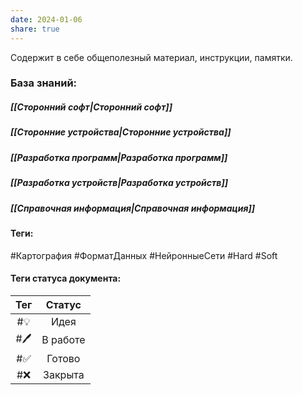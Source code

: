 ```yaml
---
date: 2024-01-06
share: true
---
```



Содержит в себе общеполезный материал, инструкции, памятки.
### База знаний:

##### [[Сторонний софт|Сторонний софт]]

##### [[Сторонние устройства|Сторонние устройства]]

##### [[Разработка программ|Разработка программ]]

##### [[Разработка устройств|Разработка устройств]]

##### [[Справочная информация|Справочная информация]]

#### Теги:
#Картография #ФорматДанных #НейронныеСети #Hard 
#Soft 
#### Теги статуса документа:
|Тег|  Статус|
| :----: | :----: |
| #💡 | Идея |
| #🖊️ | В работе |
| #✅ | Готово |
| #❌ | Закрыта |
